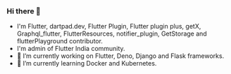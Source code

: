 ### Hi there 👋

- I'm Flutter, dartpad.dev, Flutter Plugin, Flutter plugin plus, getX, Graphql_flutter, FlutterResources, notifier_plugin, GetStorage and flutterPlayground contributor.
- I'm admin of Flutter India community.
- 🔭 I’m currently working on Flutter, Deno, Django and Flask frameworks.
- 🌱 I’m currently learning Docker and Kubernetes.

<!--
**Abhishek01039/Abhishek01039** is a ✨ _special_ ✨ repository because its `README.md` (this file) appears on your GitHub profile.

Here are some ideas to get you started:

- 🔭 I’m currently working on Flutter, Deno, Django and Flask technologies.
- 🌱 I’m currently learning ...
- 👯 I’m looking to collaborate on ...
- 🤔 I’m looking for help with ...
- 💬 Ask me about ...
- 📫 How to reach me: ...
- 😄 Pronouns: ...
- ⚡ Fun fact: ...
-->
